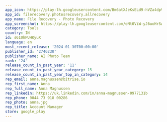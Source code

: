 ```yaml
---
app_icon: https://play-lh.googleusercontent.com/Bm6atXJeKsELd9-hVZa4dpVNs7rug5hC6McwtXNaxJ5Y2sqj_DmgBRs0XtODxevAHA
app_id: filerecovery.photosrecovery.allrecovery
app_name: File Recovery - Photo Recovery
app_screenshot: https://play-lh.googleusercontent.com/eNt0ViW-yJ6uoHrSwv_xTw-eWVcyaghl9XMCs2G5fu9gpQSC3MPiUJ7UUXnJmccyBHE
category: Tools
country: IN
id: s610hPUHKyuX
language: en
most_recent_release: '2024-01-30T00:00:00'
publisher_id: '2746230'
publisher_name: AI Photo Team
rank: '24'
release_count_in_past_year: '11'
release_count_in_past_year_category: 15
release_count_in_past_year_top_in_category: 14
rep_email: anna.magnussen@bitrise.io
rep_first_name: Anna
rep_full_name: Anna Magnussen
rep_linkedin: https://uk.linkedin.com/in/anna-magnussen-0977131b
rep_phone: 0044 73 918 00286
rep_photo: anna.jpg
rep_title: Account Manager
store: google_play
---
```

